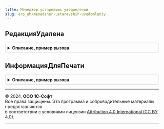 ```yaml
---
title: Менеджер устаревших уведомлений
slug: erp_uh/menedzher-ustarevshih-uvedomleniy
---
```



## РедакцияУдалена
<details style="margin: 1em 0; padding: 0.5em; border: 1px solid #ccc; border-radius: 6px;">

<summary style="font-weight: bold; cursor: pointer;">Описание, пример вызова</summary>

```bsl

Функция РедакцияУдалена(ИмяОтчета, ИмяФормы) Экспорт
```

Пример вызова
```bsl
Результат = МенеджерУстаревшихУведомлений.РедакцияУдалена(ИмяОтчета, ИмяФормы) 
```
</details>

## ИнформацияДляПечати
<details style="margin: 1em 0; padding: 0.5em; border: 1px solid #ccc; border-radius: 6px;">

<summary style="font-weight: bold; cursor: pointer;">Описание, пример вызова</summary>

```bsl

Функция ИнформацияДляПечати(Ссылка) Экспорт
```

Пример вызова
```bsl
Результат = МенеджерУстаревшихУведомлений.ИнформацияДляПечати(Ссылка) 
```
</details>

---

© 2024, **ООО 1С-Софт**  
Все права защищены. Эта программа и сопроводительные материалы предоставляются  
в соответствии с условиями лицензии [Attribution 4.0 International (CC BY 4.0)](https://creativecommons.org/licenses/by/4.0/legalcode).

---
